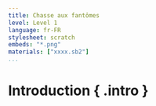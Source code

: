 ```yaml
---
title: Chasse aux fantômes
level: Level 1
language: fr-FR
stylesheet: scratch
embeds: "*.png"
materials: ["xxxx.sb2"]
...
```


# Introduction { .intro }
